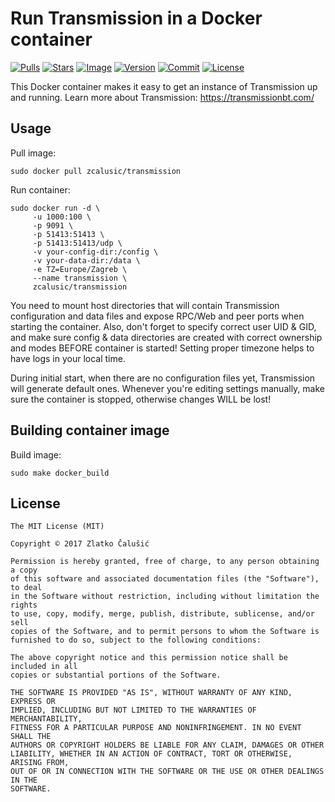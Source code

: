 # Run Transmission in a Docker container

[![Pulls](https://img.shields.io/docker/pulls/zcalusic/transmission.svg)](https://hub.docker.com/r/zcalusic/transmission/)
[![Stars](https://img.shields.io/docker/stars/zcalusic/transmission.svg)](https://hub.docker.com/r/zcalusic/transmission/)
[![Image](https://images.microbadger.com/badges/image/zcalusic/transmission.svg)](https://microbadger.com/images/zcalusic/transmission/)
[![Version](https://images.microbadger.com/badges/version/zcalusic/transmission.svg)](https://microbadger.com/images/zcalusic/transmission/)
[![Commit](https://images.microbadger.com/badges/commit/zcalusic/transmission.svg)](https://microbadger.com/images/zcalusic/transmission/)
[![License](https://images.microbadger.com/badges/license/zcalusic/transmission.svg)](https://microbadger.com/images/zcalusic/transmission/)

This Docker container makes it easy to get an instance of Transmission up and running.  Learn more about Transmission: <https://transmissionbt.com/>

## Usage

Pull image:

```
sudo docker pull zcalusic/transmission
```

Run container:

```
sudo docker run -d \
     -u 1000:100 \
     -p 9091 \
     -p 51413:51413 \
     -p 51413:51413/udp \
     -v your-config-dir:/config \
     -v your-data-dir:/data \
     -e TZ=Europe/Zagreb \
     --name transmission \
     zcalusic/transmission
```

You need to mount host directories that will contain Transmission configuration and data files and expose RPC/Web and peer ports when starting the container.  Also, don't forget to specify correct user UID & GID, and make sure config & data directories are created with correct ownership and modes BEFORE container is started!  Setting proper timezone helps to have logs in your local time.

During initial start, when there are no configuration files yet, Transmission will generate default ones.  Whenever you're editing settings manually, make sure the container is stopped, otherwise changes WILL be lost!

## Building container image

Build image:

```
sudo make docker_build
```

## License

```
The MIT License (MIT)

Copyright © 2017 Zlatko Čalušić

Permission is hereby granted, free of charge, to any person obtaining a copy
of this software and associated documentation files (the "Software"), to deal
in the Software without restriction, including without limitation the rights
to use, copy, modify, merge, publish, distribute, sublicense, and/or sell
copies of the Software, and to permit persons to whom the Software is
furnished to do so, subject to the following conditions:

The above copyright notice and this permission notice shall be included in all
copies or substantial portions of the Software.

THE SOFTWARE IS PROVIDED "AS IS", WITHOUT WARRANTY OF ANY KIND, EXPRESS OR
IMPLIED, INCLUDING BUT NOT LIMITED TO THE WARRANTIES OF MERCHANTABILITY,
FITNESS FOR A PARTICULAR PURPOSE AND NONINFRINGEMENT. IN NO EVENT SHALL THE
AUTHORS OR COPYRIGHT HOLDERS BE LIABLE FOR ANY CLAIM, DAMAGES OR OTHER
LIABILITY, WHETHER IN AN ACTION OF CONTRACT, TORT OR OTHERWISE, ARISING FROM,
OUT OF OR IN CONNECTION WITH THE SOFTWARE OR THE USE OR OTHER DEALINGS IN THE
SOFTWARE.
```
